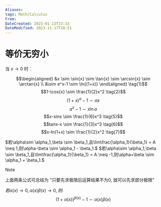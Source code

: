 ```yaml
---
Aliases: 
tags: Math/Calculus 
From: 
DateCreated: 2023-01-13T23:33
DateModified: 2023-11-17T18:51
---
```

# 等价无穷小

当 $x \to 0$ 时：

$$\begin{aligned}
&x \sim \sin{x} \sim \tan{x} \sim \arcsin{x} \sim \arctan{x} \\
&\sim e^x-1 \sim \ln{(1+x)} 
\end{aligned} \tag{1}$$
$$1-\cos{x} \sim \frac{1}{2}x^2 \tag{2}$$
$$(1+x)^a-1 \sim ax \tag{3}$$
$$a^x-1 \sim x\ln{a} \tag{4}$$
$$x-sinx \sim \frac{1}{6}x^3 \tag{5}$$
$$tanx-x \sim \frac{1}{3}x^3 \tag{6}$$
$$x-ln(1+x) \sim \frac{1}{2}x^2 \tag{7}$$

$若\alpha\sim \alpha_1,\beta \sim \beta_1,且\lim\frac{\alpha_1}{\beta_1} = A \neq 1,则\alpha-\beta \sim \alpha_1 - \beta_1.$
$若\alpha\sim \alpha_1,\beta \sim \beta_1,且\lim\frac{\alpha_1}{\beta_1} = A \neq -1,则\alpha+\beta \sim \alpha_1 + \beta_1.$

> [!NOTE] 
> 上面两条公式可总结为 "只要先求极限后运算结果不为0, 就可以先求部分极限"


$若\alpha(x)\to 0,\alpha(x)\beta(x)\to 0,则:$
$$(1+\alpha(x))^{\beta(x)}-1\sim \alpha(x)\beta(x)$$
